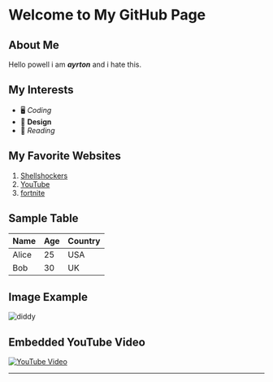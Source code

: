 # Welcome to My GitHub Page  

## About Me  
Hello powell i am **_ayrton_** and i hate this.

## My Interests  
- 🖥️ _Coding_  
- 🎨 **Design**  
- 📖 _Reading_  

## My Favorite Websites  
1. [Shellshockers](https://shellshock.io/)
2. [YouTube](https://youtube.com)  
3. [fortnite](https://www.fortnite.com/?lang=en-US)


## Sample Table  
| Name  | Age | Country |
|-------|-----|---------|
| Alice | 25  | USA     |
| Bob   | 30  | UK      |

## Image Example  
![diddy](https://encrypted-tbn0.gstatic.com/images?q=tbn:ANd9GcTZMOhtykqkWkH_iZln6EF696LuqXwebYXtbVWBujKEEjKYmM27_p-Ib2pP2JKCxeQ3JaE4XJdGPt0JOZqBtvnVkxi_hisjetHbcHVHS-E)  

## Embedded YouTube Video  
[![YouTube Video](https://img.youtube.com/vi/dQw4w9WgXcQ/0.jpg)](https://www.youtube.com/watch?v=dQw4w9WgXcQ)  

---
